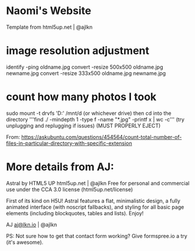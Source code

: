 # Naomi's Website
Template from html5up.net | @ajlkn

# image resolution adjustment
identify -ping oldname.jpg
convert -resize 500x500 oldname.jpg newname.jpg
convert -resize 333x500 oldname.jpg newname.jpg

# count how many photos I took
sudo mount -t drvfs 'D:\' /mnt/d (or whichever drive)
then cd into the directory
'''find ./ -mindepth 1 -type f -name "*.jpg" -printf x | wc -c'''
(try unplugging and replugging if issues)
(MUST PROPERLY EJECT)

From: https://askubuntu.com/questions/454564/count-total-number-of-files-in-particular-directory-with-specific-extension


# More details from AJ:
Astral by HTML5 UP
html5up.net | @ajlkn
Free for personal and commercial use under the CCA 3.0 license (html5up.net/license)


First of its kind on H5U! Astral features a flat, minimalistic design, a fully animated
interface (with noscript fallbacks), and styling for all basic page elements (including
blockquotes, tables and lists). Enjoy!

AJ
aj@lkn.io | @ajlkn

PS: Not sure how to get that contact form working? Give formspree.io a try (it's awesome).
